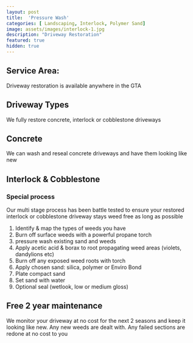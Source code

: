 ```yaml
---
layout: post
title:  'Pressure Wash'
categories: [ Landscaping, Interlock, Polymer Sand]
image: assets/images/interlock-1.jpg
description: "Driveway Restoration"
featured: true
hidden: true
---
```


## Service Area:
Driveway restoration is available anywhere in the GTA

## Driveway Types
We fully restore concrete, interlock or cobblestone driveways

## Concrete
We can wash and reseal concrete driveways and have them looking like new

## Interlock & Cobblestone

### Special process
Our multi stage process has been battle tested to ensure your restored interlock or cobblestone driveway stays weed free as long as possible

  1. Identify & map the types of weeds you have
  2. Burn off surface weeds with a powerful propane torch
  3. pressure wash existing sand and weeds
  4. Apply acetic acid & borax to root propagating weed areas (violets, dandylions etc)
  5. Burn off any exposed weed roots with torch
  6. Apply chosen sand: silica, polymer or Enviro Bond
  7. Plate compact sand
  8. Set sand with water
  9. Optional seal (wetlook, low or medium gloss)

## Free 2 year maintenance
We monitor your driveway at no cost for the next 2 seasons and keep it looking like new. Any new weeds are dealt with. Any failed sections are redone at no cost to you